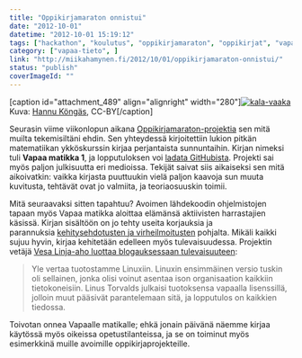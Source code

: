 ```yaml
---
title: "Oppikirjamaraton onnistui"
date: "2012-10-01"
datetime: "2012-10-01 15:19:12"
tags: ["hackathon", "koulutus", "oppikirjamaraton", "oppikirjat", "vapaa-tieto", ]
category: ["vapaa-tieto", ]
link: "http://miikahamynen.fi/2012/10/01/oppikirjamaraton-onnistui/"
status: "publish"
coverImageId: ""
---
```


\[caption id="attachment\_489" align="alignright" width="280"\][![](/uploads/2012/10/kala-vaaka-400x212.png "kala-vaaka")](/uploads/2012/10/kala-vaaka.png) Kuva: [Hannu Köngäs](https://github.com/linjaaho/oppikirjamaraton-maa1/tree/master/kuvia/oppikirjamaraton/haukijavaaka), CC-BY\[/caption\]

Seurasin viime viikonlopun aikana [Oppikirjamaraton-projektia](https://www.facebook.com/oppikirjamaraton) sen mitä muilta tekemisiltäni ehdin. Sen yhteydessä kirjoitettiin lukion pitkän matematiikan ykköskurssin kirjaa perjantaista sunnuntaihin. Kirjan nimeksi tuli **Vapaa matikka 1**, ja lopputuloksen voi [ladata GitHubista](https://github.com/linjaaho/oppikirjamaraton-maa1/downloads). Projekti sai myös paljon julkisuutta eri medioissa. Tekijät saivat siis aikaiseksi sen mitä aikoivatkin: vaikka kirjasta puuttuukin vielä paljon kaavoja sun muuta kuvitusta, tehtävät ovat jo valmiita, ja teoriaosuuskin toimii.

Mitä seuraavaksi sitten tapahtuu? Avoimen lähdekoodin ohjelmistojen tapaan myös Vapaa matikka aloittaa elämänsä aktiivisten harrastajien käsissä. Kirjan sisältöön on jo tehty useita korjauksia ja parannuksia [kehitysehdotusten ja virheilmoitusten](https://github.com/linjaaho/oppikirjamaraton-maa1/issues) pohjalta. Mikäli kaikki sujuu hyvin, kirjaa kehitetään edelleen myös tulevaisuudessa. Projektin vetäjä [Vesa Linja-aho luottaa blogauksessaan tulevaisuuteen](http://linja-aho.blogspot.fi/2012/09/tuliko-oppikirja-valmiiksi.html):

> Yle vertaa tuotostamme Linuxiin. Linuxin ensimmäinen versio tuskin oli sellainen, jonka olisi voinut asentaa ison organisaation kaikkiin tietokoneisiin. Linus Torvalds julkaisi tuotoksensa vapaalla lisenssillä, jolloin muut pääsivät parantelemaan sitä, ja lopputulos on kaikkien tiedossa.

Toivotan onnea Vapaalle matikalle; ehkä jonain päivänä näemme kirjaa käytössä myös oikeissa opetustilanteissa, ja se on toiminut myös esimerkkinä muille avoimille oppikirjaprojekteille.
